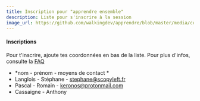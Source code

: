 ```yaml
---
title: Inscription pour "apprendre ensemble"
description: Liste pour s'inscrire à la session
image_url: https://github.com/walkingdev/apprendre/blob/master/media/cover-walking-dev.jpg?raw=true
---
```


#### Inscriptions

Pour t'inscrire, ajoute tes coordonnées en bas de la liste.
Pour plus d'infos, consulte la [FAQ](http://walkingdev.fr/#walkingdev/elm/blob/master/v33/faq.md)

* *nom - prénom - moyens de contact *
* Langlois - Stéphane - stephane@scopyleft.fr
* Pascal - Romain - keronos@protonmail.com
* Cassaigne - Anthony
